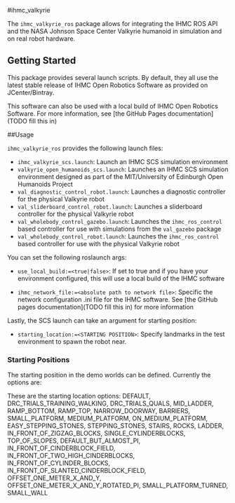 #ihmc\_valkyrie

The `ihmc_valkyrie_ros` package allows for integrating the IHMC ROS API and the NASA Johnson Space Center Valkyrie humanoid in simulation and on real robot hardware.

## Getting Started

This package provides several launch scripts. By default, they all use the latest stable release of IHMC Open Robotics Software as provided on JCenter/Bintray.

This software can also be used with a local build of IHMC Open Robotics Software. For more information, see [the GitHub Pages documentation](TODO fill this in)

##Usage

`ihmc_valkyrie_ros` provides the following launch files:

- `ihmc_valkyrie_scs.launch`: Launch an IHMC SCS simulation environment
- `valkyrie_open_humanoids_scs.launch`: Launches an IHMC SCS simulation environment designed as part of the MIT/University of Edinburgh Open Humanoids Project
- `val_diagnostic_control_robot.launch`: Launches a diagnostic controller for the physical Valkyrie robot
- `val_sliderboard_control_robot.launch`: Launches a sliderboard controller for the physical Valkyrie robot
- `val_wholebody_control_gazebo.launch`: Launches the `ihmc_ros_control` based controller for use with simulations from the `val_gazebo` package
- `val_wholebody_control_robot.launch`: Launches the `ihmc_ros_control` based controller for use with the physical Valkyrie robot


You can set the following roslaunch args:

- `use_local_build:=<true|false>`: If set to true and if you have your environment configured, this will use a local build of the IHMC software

- `ihmc_network_file:=<absolute path to network file>`: Specific the network configuration .ini file for the IHMC software. See [the GitHub pages documentation](TODO fill this in) for more information

Lastly, the SCS launch can take an argument for starting position:

- `starting_location:=<STARTING POSITION>`: Specify landmarks in the test environment to spawn the robot near.

### Starting Positions
The starting position in the demo worlds can be defined. Currently the options are:

These are the starting location options:
    DEFAULT, DRC_TRIALS_TRAINING_WALKING, DRC_TRIALS_QUALS, MID_LADDER, RAMP_BOTTOM, RAMP_TOP, NARROW_DOORWAY, BARRIERS, SMALL_PLATFORM, MEDIUM_PLATFORM,   ON_MEDIUM_PLATFORM, EASY_STEPPING_STONES, STEPPING_STONES, STAIRS, ROCKS, LADDER, IN_FRONT_OF_ZIGZAG_BLOCKS, SINGLE_CYLINDERBLOCKS, TOP_OF_SLOPES,   DEFAULT_BUT_ALMOST_PI, IN_FRONT_OF_CINDERBLOCK_FIELD, IN_FRONT_OF_TWO_HIGH_CINDERBLOCKS, IN_FRONT_OF_CYLINDER_BLOCKS, IN_FRONT_OF_SLANTED_CINDERBLOCK_FIELD,   OFFSET_ONE_METER_X_AND_Y, OFFSET_ONE_METER_X_AND_Y_ROTATED_PI, SMALL_PLATFORM_TURNED, SMALL_WALL
